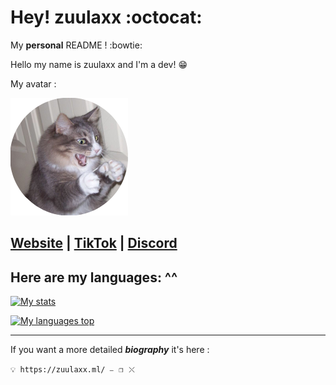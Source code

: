 # Hey! zuulaxx :octocat:
My __personal__ README !  :bowtie:

Hello my name is zuulaxx and I'm a dev! 😁

My avatar :

![Avatar](Avatar.png)

**[Website](https://zuulaxx.ml) | [TikTok](https://www.tiktok.com/@the_dev_house) | [Discord](https://discord.gg/6jmGFVWAGk)**
----------
## Here are my languages: ^^ 

[![My stats](https://ghstats.stilic.ml/api?username=zuulaxx&hide_title=true&theme=dark)](https://github.com/anuraghazra/github-readme-stats)

[![My languages top](https://ghstats.stilic.ml/api/top-langs/?username=zuulaxx&hide_title=true&theme=dark)](https://github.com/anuraghazra/github-readme-stats)
__________
If you want a more detailed ***biography*** it's here : 

``💡 https://zuulaxx.ml/ ⎯⠀❐⠀⤬ ``
